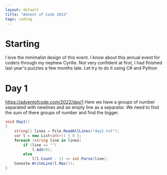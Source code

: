 ```yaml
---
layout: default
title: "Advent of Code 2022"
tags: coding
---
```

# Starting
I love the minimalist design of this event.
I know about this annual event for coders through my nephew Cyrille. Not very confident at first, I had finished last year's puzzles a few months late.
Let try to do it using C# and Python
# Day 1
https://adventofcode.com/2022/day/1
Here we have a groups of number separated with newlines and an empty line as a separator.
We need to find the sum of there groups of number and find the bigger.
```csharp
void Day1()
{
    string[] lines = File.ReadAllLines("day1.txt");
    var l = new List<int>() { 0 };
    foreach (string line in lines)
        if (line == "")
            l.Add(0);
        else
            l[l.Count - 1] += int.Parse(line);
    Console.WriteLine(l.Max());
}
```
